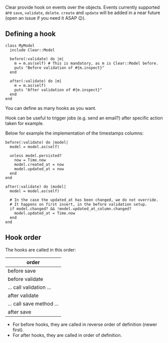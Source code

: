 Clear provide hook on events over the objects. Events currently supported are `save`, `validate`, `delete`. `create` and `update` will be added in a near future (open an issue if you need it ASAP 😉).

## Defining a hook

```crystal
class MyModel
  include Clear::Model

  before(:validate) do |m|
    m = m.as(self) # This is mandatory, as m is Clear::Model before.
    puts "Before validation of #{m.inspect}"
  end

  after(:validate) do |m|
    m = m.as(self)
    puts "After validation of #{m.inspect}"
  end
end
```

You can define as many hooks as you want.

Hook can be useful to trigger jobs (e.g. send an email?) after specific action taken for example.

Below for example the implementation of the timestamps columns:

```crystal
before(:validate) do |model|
  model = model.as(self)

  unless model.persisted?
    now = Time.now
    model.created_at = now
    model.updated_at = now
  end
end

after(:validate) do |model|
  model = model.as(self)

  # In the case the updated_at has been changed, we do not override.
  # It happens on first insert, in the before validation setup.
  if model.changed? && !model.updated_at_column.changed?
    model.updated_at = Time.now
  end
end
```

## Hook order

The hooks are called in this order:

| order |
| --- |
| before save |
| before validate |
|  ... call validation ... |
| after validate |
| ... call save method ... |
| after save |

- For before hooks, they are called in reverse order of definition (newer first).
- For after hooks, they are called in order of definition.